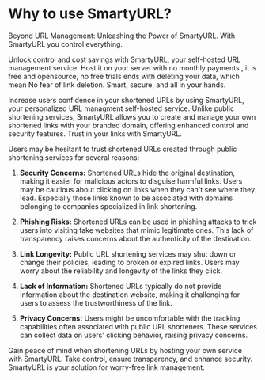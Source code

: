 # Why to use SmartyURL?

Beyond URL Management: Unleashing the Power of SmartyURL. With SmartyURL you control everything.

Unlock control and cost savings with SmartyURL, your self-hosted URL management service. Host it on your server with no monthly payments , it is free and opensource, no free trials ends with deleting your data, which mean No fear of link deletion. Smart, secure, and all in your hands.

Increase users confidence in your shortened URLs by using SmartyURL, your personalized URL managment self-hosted service. Unlike public shortening services, SmartyURL allows you to create and manage your own shortened links with your branded domain, offering enhanced control and security features. Trust in your links with SmartyURL.

Users may be hesitant to trust shortened URLs created through public shortening services for several reasons:

1. **Security Concerns:** Shortened URLs hide the original destination, making it easier for malicious actors to disguise harmful links. Users may be cautious about clicking on links when they can't see where they lead. Especially those links known to be associated with domains belonging to companies specialized in link shortening.

2. **Phishing Risks:** Shortened URLs can be used in phishing attacks to trick users into visiting fake websites that mimic legitimate ones. This lack of transparency raises concerns about the authenticity of the destination.

3. **Link Longevity:** Public URL shortening services may shut down or change their policies, leading to broken or expired links. Users may worry about the reliability and longevity of the links they click.

4. **Lack of Information:** Shortened URLs typically do not provide information about the destination website, making it challenging for users to assess the trustworthiness of the link.

5. **Privacy Concerns:** Users might be uncomfortable with the tracking capabilities often associated with public URL shorteners. These services can collect data on users' clicking behavior, raising privacy concerns.

Gain peace of mind when shortening URLs by hosting your own service with SmartyURL. Take control, ensure transparency, and enhance security. SmartyURL is your solution for worry-free link management.
